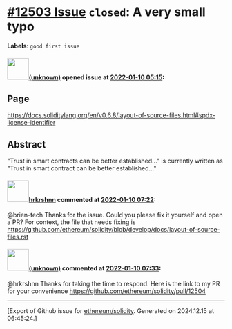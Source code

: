 # [\#12503 Issue](https://github.com/ethereum/solidity/issues/12503) `closed`: A very small typo
**Labels**: `good first issue`


#### <img src="(unknown)" width="50">[(unknown)]((unknown)) opened issue at [2022-01-10 05:15](https://github.com/ethereum/solidity/issues/12503):

## Page

https://docs.soliditylang.org/en/v0.6.8/layout-of-source-files.html#spdx-license-identifier

## Abstract

"Trust in smart contracts can be better established..." is currently written as "Trust in smart contract can be better established..."

#### <img src="https://avatars.githubusercontent.com/u/13174375?u=52d702cb6bec53b561afa293cf9cd53ef7a63924&v=4" width="50">[hrkrshnn](https://github.com/hrkrshnn) commented at [2022-01-10 07:22](https://github.com/ethereum/solidity/issues/12503#issuecomment-1008599030):

@brien-tech Thanks for the issue. Could you please fix it yourself and open a PR? For context, the file that needs fixing is https://github.com/ethereum/solidity/blob/develop/docs/layout-of-source-files.rst

#### <img src="(unknown)" width="50">[(unknown)]((unknown)) commented at [2022-01-10 07:33](https://github.com/ethereum/solidity/issues/12503#issuecomment-1008603938):

@hrkrshnn Thanks for taking the time to respond.  Here is the link to my PR for your convenience https://github.com/ethereum/solidity/pull/12504


-------------------------------------------------------------------------------



[Export of Github issue for [ethereum/solidity](https://github.com/ethereum/solidity). Generated on 2024.12.15 at 06:45:24.]
